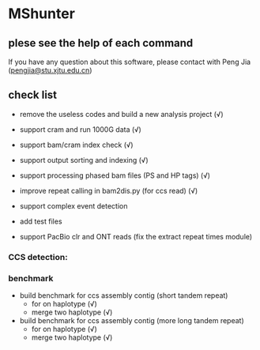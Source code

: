 # MShunter
## plese see the help of each command

If you have any question about this software, please contact with Peng Jia (pengjia@stu.xjtu.edu.cn)


## check list
* remove the useless codes and build a new analysis project (√)
* support cram and run 1000G data (√)
* support bam/cram index check (√)
* support output sorting and indexing (√)
* support processing phased bam files (PS and HP tags) (√)

* improve repeat calling in bam2dis.py (for ccs read) (√)
* support complex event detection
* add test files 
* support PacBio clr and ONT reads (fix the extract repeat times module)

### CCS detection: 


### benchmark
* build benchmark for ccs assembly contig  (short tandem repeat)
  - for on haplotype (√)
  - merge two haplotype (√)
* build benchmark for ccs assembly contig  (more long tandem repeat)
  - for on haplotype (√)
  - merge two haplotype (√)
  
